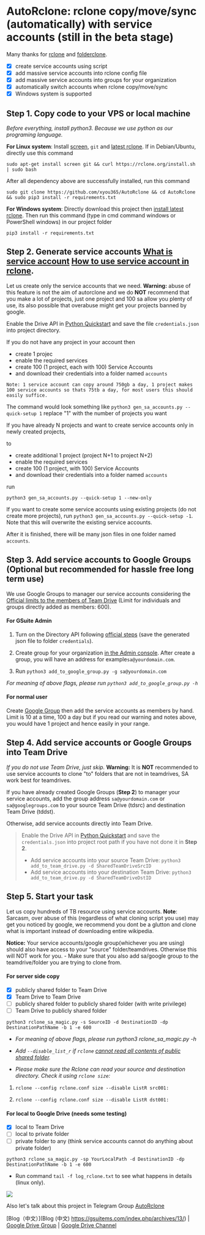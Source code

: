 # AutoRclone: rclone copy/move/sync (automatically) with service accounts (still in the beta stage)
Many thanks for [rclone](https://rclone.org/) and [folderclone](https://github.com/Spazzlo/folderclone).

- [x] create service accounts using script
- [x] add massive service accounts into rclone config file
- [x] add massive service accounts into groups for your organization
- [x] automatically switch accounts when rclone copy/move/sync 
- [x] Windows system is supported

Step 1. Copy code to your VPS or local machine
---------------------------------
_Before everything, install python3. Because we use python as our programing language._

**For Linux system**: Install
[screen](https://www.interserver.net/tips/kb/using-screen-to-attach-and-detach-console-sessions/),
`git` 
and [latest rclone](https://rclone.org/downloads/#script-download-and-install). 
If in Debian/Ubuntu, directly use this command
```
sudo apt-get install screen git && curl https://rclone.org/install.sh | sudo bash
```
After all dependency above are successfully installed, run this command
```
sudo git clone https://github.com/xyou365/AutoRclone && cd AutoRclone && sudo pip3 install -r requirements.txt
```
**For Windows system**: Directly download this project then [install latest rclone](https://rclone.org/downloads/). 
Then run this command (type in cmd command windows or PowerShell windows) in our project folder
```
pip3 install -r requirements.txt
```

Step 2. Generate service accounts [What is service account](https://cloud.google.com/iam/docs/service-accounts) [How to use service account in rclone](https://rclone.org/drive/#service-account-support).
---------------------------------
Let us create only the service accounts that we need. 
**Warning:** abuse of this feature is not the aim of autorclone and we do **NOT** recommend that you make a lot of projects, just one project and 100 sa allow you plenty of use, its also possible that overabuse might get your projects banned by google. 


Enable the Drive API in [Python Quickstart](https://developers.google.com/drive/api/v3/quickstart/python)
and save the file `credentials.json` into project directory.

If you do not have any project in your account then 
* create 1 projec
* enable the required services
* create 100 (1 project, each with 100) Service Accounts
* and download their credentials into a folder named `accounts`

```
Note: 1 service account can copy around 750gb a day, 1 project makes 100 service accounts so thats 75tb a day, for most users this should easily suffice. 
```

The command would look something like 
 `python3 gen_sa_accounts.py --quick-setup 1`
 replace "1" with the number of projects you want

If you have already N projects and want to create service accounts only in newly created projects,

to 
* create additional 1 project (project N+1 to project N+2)
* enable the required services
* create 100 (1 project, with 100) Service Accounts
* and download their credentials into a folder named `accounts`
 
run 

`python3 gen_sa_accounts.py --quick-setup 1 --new-only` 

If you want to create some service accounts using existing projects (do not create more projects), run 
`python3 gen_sa_accounts.py --quick-setup -1`.
Note that this will overwrite the existing service accounts.

After it is finished, there will be many json files in one folder named `accounts`. 


Step 3. Add service accounts to Google Groups (Optional but recommended for hassle free long term use)
---------------------------------
We use Google Groups to manager our service accounts considering the  
[Official limits to the members of Team Drive](https://support.google.com/a/answer/7338880?hl=en) (Limit for individuals and groups directly added as members: 600).

#### For GSuite Admin
1. Turn on the Directory API following [official steps](https://developers.google.com/admin-sdk/directory/v1/quickstart/python) (save the generated json file to folder `credentials`).

2. Create group for your organization [in the Admin console](https://support.google.com/a/answer/33343?hl=en). After create a group, you will have an address for example`sa@yourdomain.com`.

3. Run `python3 add_to_google_group.py -g sa@yourdomain.com`

_For meaning of above flags, please run `python3 add_to_google_group.py -h`_

#### For normal user

Create [Google Group](https://groups.google.com/) then add the service accounts as members by hand.
Limit is 10 at a time, 100 a day but if you read our warning and notes above, you would have 1 project and hence easily in your range. 

Step 4. Add service accounts or Google Groups into Team Drive
---------------------------------
_If you do not use Team Drive, just skip._
**Warning:** It is **NOT** recommended to use service accounts to clone "to" folders that are not in teamdrives, SA work best for teamdrives. 

If you have already created Google Groups (**Step 2**) to manager your service accounts, add the group address `sa@yourdomain.com` or `sa@googlegroups.com` to your source Team Drive (tdsrc) and destination Team Drive (tddst). 
 
Otherwise, add service accounts directly into Team Drive.
> Enable the Drive API in [Python Quickstart](https://developers.google.com/drive/api/v3/quickstart/python) 
and save the `credentials.json` into project root path if you have not done it in **Step 2**.
> - Add service accounts into your source Team Drive:
`python3 add_to_team_drive.py -d SharedTeamDriveSrcID`
> - Add service accounts into your destination Team Drive:
`python3 add_to_team_drive.py -d SharedTeamDriveDstID`

Step 5. Start your task
---------------------------------
Let us copy hundreds of TB resource using service accounts. 
**Note**: Sarcasm, over abuse of this (regardless of what cloning script you use) may get you noticed by google, we recommend you dont be a glutton and clone what is important instead of downloading entire wikipedia.

**Notice:** Your service accounts/google group(whichever you are using) should also have access to your "source" folder/teamdrives. 
Otherwise this will NOT work for you. - Make sure that you also add sa/google group to the teamdrive/folder you are trying to clone from.


#### For server side copy
- [x] publicly shared folder to Team Drive
- [x] Team Drive to Team Drive
- [ ] publicly shared folder to publicly shared folder (with write privilege)
- [ ] Team Drive to publicly shared folder
```
python3 rclone_sa_magic.py -s SourceID -d DestinationID -dp DestinationPathName -b 1 -e 600
```
- _For meaning of above flags, please run python3 rclone_sa_magic.py -h_

- _Add `--disable_list_r` if `rclone` [cannot read all contents of public shared folder](https://forum.rclone.org/t/rclone-cannot-see-all-files-folder-in-public-shared-folder/12351)._

- _Please make sure the Rclone can read your source and destination directory. Check it using `rclone size`:_

1. ```rclone --config rclone.conf size --disable ListR src001:```

2. ```rclone --config rclone.conf size --disable ListR dst001:```

#### For local to Google Drive (needs some testing)
- [x] local to Team Drive
- [ ] local to private folder
- [ ] private folder to any (think service accounts cannot do anything about private folder)
```
python3 rclone_sa_magic.py -sp YourLocalPath -d DestinationID -dp DestinationPathName -b 1 -e 600
```

* Run command `tail -f log_rclone.txt` to see what happens in details (linux only).

![](AutoRclone.jpg)

Also let's talk about this project in Telegram Group [AutoRclone](https://t.me/AutoRclone)

[Blog（中文）](Blog (中文) 
https://gsuitems.com/index.php/archives/13/) | [Google Drive Group](https://t.me/google_drive) | [Google Drive Channel](https://t.me/gdurl)  



